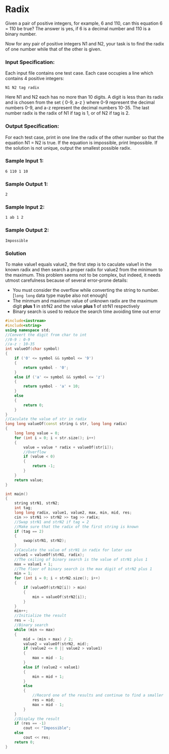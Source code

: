# Radix
Given a pair of positive integers, for example, 6 and 110, can this equation 6 = 110 be true? The answer is yes, if 6 is a decimal number and 110 is a binary number.

Now for any pair of positive integers N1 and N2, your task is to find the radix of one number while that of the other is given.

### Input Specification:
Each input file contains one test case. Each case occupies a line which contains 4 positive integers:
```
N1 N2 tag radix
```
Here N1 and N2 each has no more than 10 digits. A digit is less than its radix and is chosen from the set { 0-9, a-z } where 0-9 represent the decimal numbers 0-9, and a-z represent the decimal numbers 10-35. The last number radix is the radix of N1 if tag is 1, or of N2 if tag is 2.

### Output Specification:
For each test case, print in one line the radix of the other number so that the equation N1 = N2 is true. If the equation is impossible, print Impossible. If the solution is not unique, output the smallest possible radix.

### Sample Input 1:
```in
6 110 1 10
```

### Sample Output 1:
```out
2
```

### Sample Input 2:
```in
1 ab 1 2
```

### Sample Output 2:
```out
Impossible
```

### Solution
To make value1 equals value2, the first step is to caculate value1 in the known radix and then search a proper radix for value2 from the minimum to the maximum. This problem seems not to be complex, but indeed, it needs utmost carefulness because of several error-prone details:
* You must consider the overflow while converting the string to number.[`long long` data type maybe also not enough]
* The minmum and maximum value of unknown radix are the maximum digit **plus 1** in strN2 and the value **plus 1** of strN1 respectively
* Binary search is used to reduce the search time avoiding time out error


```C++
#include<iostream>
#include<string>
using namespace std;
//Convert the digit from char to int
//0-9 : 0-9
//a-z : 10-35
int valueOf(char symbol)
{
    if ('0' <= symbol && symbol <= '9')
    {
        return symbol - '0';
    }
    else if ('a' <= symbol && symbol <= 'z')
    {
        return symbol - 'a' + 10;
    }
    else
    {
        return 0;
    }
}
//Caculate the value of str in radix
long long valueOf(const string & str, long long radix)
{
    long long value = 0;
    for (int i = 0; i < str.size(); i++)
    {
        value = value * radix + valueOf(str[i]);
        //Overflow
        if (value < 0)
        {
            return -1;
        }
    }
    return value;
}

int main()
{
    string strN1, strN2;
    int tag;
    long long radix, value1, value2, max, min, mid, res;
    cin >> strN1 >> strN2 >> tag >> radix;
    //Swap strN1 and strN2 if tag = 2
    //Make sure that the radix of the first string is known
    if (tag == 2)
    {
        swap(strN1, strN2);
    }
    //Caculate the value of strN1 in radix for later use
    value1 = valueOf(strN1, radix);
    //The ceiling of binary search is the value of strN1 plus 1
    max = value1 + 1;
    //The floor of binary search is the max digit of strN2 plus 1
    min = 1;
    for (int i = 0; i < strN2.size(); i++)
    {
        if (valueOf(strN2[i]) > min)
        {
            min = valueOf(strN2[i]);
        }
    }
    min++;
    //Initialize the result
    res = -1;
    //Binary search
    while (min <= max)
    {
        mid = (min + max) / 2;
        value2 = valueOf(strN2, mid);
        if (value2 <= 0 || value2 > value1)
        {
            max = mid - 1;
        }
        else if (value2 < value1)
        {
            min = mid + 1;
        }
        else
        {
            //Record one of the results and continue to find a smaller one
            res = mid;
            max = mid - 1;
        }
    }
    //Display the result
    if (res == -1)
        cout << "Impossible";
    else
        cout << res;
    return 0;
}
```